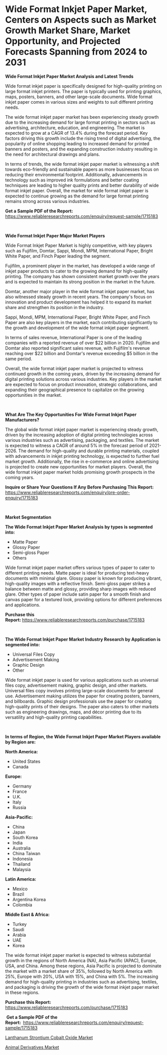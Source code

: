 <p><h1>Wide Format Inkjet Paper Market, Centers on Aspects such as Market Growth Market Share, Market Opportunity, and Projected Forecasts Spanning from 2024 to 2031</h1></p><p><strong>Wide Format Inkjet Paper Market Analysis and Latest Trends</strong></p>
<p><p>Wide format inkjet paper is specifically designed for high-quality printing on large format inkjet printers. The paper is typically used for printing graphics, maps, posters, banners, and other large-scale documents. Wide format inkjet paper comes in various sizes and weights to suit different printing needs.</p><p>The wide format inkjet paper market has been experiencing steady growth due to the increasing demand for large format printing in sectors such as advertising, architecture, education, and engineering. The market is expected to grow at a CAGR of 13.4% during the forecast period. Key factors driving this growth include the rising trend of digital advertising, the popularity of online shopping leading to increased demand for printed banners and posters, and the expanding construction industry resulting in the need for architectural drawings and plans.</p><p>In terms of trends, the wide format inkjet paper market is witnessing a shift towards eco-friendly and sustainable papers as more businesses focus on reducing their environmental footprint. Additionally, advancements in technology such as improved ink formulations and better coating techniques are leading to higher quality prints and better durability of wide format inkjet paper. Overall, the market for wide format inkjet paper is expected to continue growing as the demand for large format printing remains strong across various industries.</p></p>
<p><strong>Get a Sample PDF of the Report:&nbsp;</strong> <a href="https://www.reliableresearchreports.com/enquiry/request-sample/1715183">https://www.reliableresearchreports.com/enquiry/request-sample/1715183</a></p>
<p>&nbsp;</p>
<p><strong>Wide Format Inkjet Paper Major Market Players</strong></p>
<p><p>Wide Format Inkjet Paper Market is highly competitive, with key players such as Fujifilm, Domtar, Sappi, Mondi, MPM, International Paper, Bright White Paper, and Finch Paper leading the segment. </p><p>Fujifilm, a prominent player in the market, has developed a wide range of inkjet paper products to cater to the growing demand for high-quality printing. The company has shown consistent market growth over the years and is expected to maintain its strong position in the market in the future.</p><p>Domtar, another major player in the wide format inkjet paper market, has also witnessed steady growth in recent years. The company's focus on innovation and product development has helped it to expand its market share and strengthen its position in the industry.</p><p>Sappi, Mondi, MPM, International Paper, Bright White Paper, and Finch Paper are also key players in the market, each contributing significantly to the growth and development of the wide format inkjet paper segment.</p><p>In terms of sales revenue, International Paper is one of the leading companies with a reported revenue of over $22 billion in 2020. Fujifilm and Domtar also reported significant sales revenue, with Fujifilm's revenue reaching over $22 billion and Domtar's revenue exceeding $5 billion in the same period.</p><p>Overall, the wide format inkjet paper market is projected to witness continued growth in the coming years, driven by the increasing demand for digital printing solutions across various industries. Key players in the market are expected to focus on product innovation, strategic collaborations, and expanding their geographical presence to capitalize on the growing opportunities in the market.</p></p>
<p>&nbsp;</p>
<p><strong>What Are The Key Opportunities For Wide Format Inkjet Paper Manufacturers?</strong></p>
<p><p>The global wide format inkjet paper market is experiencing steady growth, driven by the increasing adoption of digital printing technologies across various industries such as advertising, packaging, and textiles. The market is expected to witness a CAGR of around 5% in the forecast period of 2021-2026. The demand for high-quality and durable printing materials, coupled with advancements in inkjet printing technology, is expected to further fuel market growth. Additionally, the rise in e-commerce and online advertising is projected to create new opportunities for market players. Overall, the wide format inkjet paper market holds promising growth prospects in the coming years.</p></p>
<p><strong>Inquire or Share Your Questions If Any Before Purchasing This Report:</strong> <a href="https://www.reliableresearchreports.com/enquiry/pre-order-enquiry/1715183">https://www.reliableresearchreports.com/enquiry/pre-order-enquiry/1715183</a></p>
<p>&nbsp;</p>
<p><strong>Market Segmentation</strong></p>
<p><strong>The Wide Format Inkjet Paper Market Analysis by types is segmented into:</strong></p>
<p><ul><li>Matte Paper</li><li>Glossy Paper</li><li>Semi-gloss Paper</li><li>Others</li></ul></p>
<p><p>Wide format inkjet paper market offers various types of paper to cater to different printing needs. Matte paper is ideal for producing text-heavy documents with minimal glare. Glossy paper is known for producing vibrant, high-quality images with a reflective finish. Semi-gloss paper strikes a balance between matte and glossy, providing sharp images with reduced glare. Other types of paper include satin paper for a smooth finish and canvas paper for a textured look, providing options for different preferences and applications.</p></p>
<p><strong>Purchase this Report:&nbsp;</strong><a href="https://www.reliableresearchreports.com/purchase/1715183">https://www.reliableresearchreports.com/purchase/1715183</a></p>
<p>&nbsp;</p>
<p><strong>The Wide Format Inkjet Paper Market Industry Research by Application is segmented into:</strong></p>
<p><ul><li>Universal Files Copy</li><li>Advertisement Making</li><li>Graphic Design</li><li>Other</li></ul></p>
<p><p>Wide format inkjet paper is used for various applications such as universal files copy, advertisement making, graphic design, and other markets. Universal files copy involves printing large-scale documents for general use. Advertisement making utilizes the paper for creating posters, banners, and billboards. Graphic design professionals use the paper for creating high-quality prints of their designs. The paper also caters to other markets such as engineering drawings, maps, and décor printing due to its versatility and high-quality printing capabilities.</p></p>
<p>&nbsp;</p>
<p><strong>In terms of Region, the Wide Format Inkjet Paper Market Players available by Region are:</strong></p>
<p>
    <p> <strong> North America: </strong>
        <ul>
            <li>United States</li>
            <li>Canada</li>
        </ul>
        </p> 
    <p> <strong> Europe: </strong>
        <ul>
            <li>Germany</li>
            <li>France</li>
            <li>U.K.</li>
            <li>Italy</li>
            <li>Russia</li>
        </ul>
        </p> 
    <p> <strong> Asia-Pacific: </strong>
        <ul>
            <li>China</li>
            <li>Japan</li>
            <li>South Korea</li>
            <li>India</li>
            <li>Australia</li>
            <li>China Taiwan</li>
            <li>Indonesia</li>
            <li>Thailand</li>
            <li>Malaysia</li>
        </ul>
        </p> 
    <p> <strong> Latin America: </strong>
        <ul>
            <li>Mexico</li>
            <li>Brazil</li>
            <li>Argentina Korea</li>
            <li>Colombia</li>
        </ul>
        </p> 
    <p> <strong> Middle East & Africa: </strong>
        <ul>
            <li>Turkey</li>
            <li>Saudi</li>
            <li>Arabia</li>
            <li>UAE</li>
            <li>Korea</li>
        </ul>
    </p>
    </p>
<p><p>The wide format inkjet paper market is expected to witness substantial growth in the regions of North America (NA), Asia Pacific (APAC), Europe, USA, and China. Among these regions, Asia Pacific is projected to dominate the market with a market share of 35%, followed by North America with 25%, Europe with 20%, USA with 15%, and China with 5%. The increasing demand for high-quality printing in industries such as advertising, textiles, and packaging is driving the growth of the wide format inkjet paper market in these regions.</p></p>
<p><strong>Purchase this Report: </strong><a href="https://www.reliableresearchreports.com/purchase/1715183">https://www.reliableresearchreports.com/purchase/1715183</a></p>
<p>&nbsp;<strong>Get a Sample PDF of the Report:&nbsp;&nbsp;</strong><a href="https://www.reliableresearchreports.com/enquiry/request-sample/1715183">https://www.reliableresearchreports.com/enquiry/request-sample/1715183</a></p>
<p><strong></strong></p>
<p><p><a href="https://summer-dogwood-3e9.notion.site/Lanthanum-Strontium-Cobalt-Oxide-Market-Centers-on-Aspects-such-as-Market-Growth-Market-Share-Mark-05ca315e221a4140987c2b5df0eb454e">Lanthanum Strontium Cobalt Oxide Market</a></p><p><a href="https://github.com/Sherrillcrooksxa8i18ucf2m/Market-Research-Report-List-1/blob/main/animal-derivatives-market.md">Animal Derivatives Market</a></p></p>